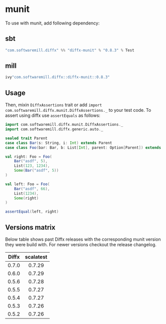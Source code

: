 # munit

To use with munit, add following dependency:

## sbt

```scala
"com.softwaremill.diffx" %% "diffx-munit" % "0.8.3" % Test
```

## mill

```scala
ivy"com.softwaremill.diffx::diffx-munit::0.8.3"
```

## Usage

Then, mixin `DiffxAssertions` trait or add `import com.softwaremill.diffx.munit.DiffxAssertions._` to your test code.
To assert using diffx use `assertEquals` as follows:

```scala
import com.softwaremill.diffx.munit.DiffxAssertions._
import com.softwaremill.diffx.generic.auto._

sealed trait Parent
case class Bar(s: String, i: Int) extends Parent
case class Foo(bar: Bar, b: List[Int], parent: Option[Parent]) extends Parent

val right: Foo = Foo(
    Bar("asdf", 5),
    List(123, 1234),
    Some(Bar("asdf", 5))
)

val left: Foo = Foo(
    Bar("asdf", 66),
    List(1234),
    Some(right)
)

assertEqual(left, right)
```

## Versions matrix

Below table shows past Diffx releases with the corresponding munit version they were build with.
For newer versions checkout the release changelog.

| Diffx  | scalatest |
|--------|:---------:|
| 0.7.0  |  0.7.29   |
| 0.6.0  |  0.7.29   |
| 0.5.6  |  0.7.28   |
| 0.5.5  |  0.7.27   |
| 0.5.4  |  0.7.27   |
| 0.5.3  |  0.7.26   |
| 0.5.2  |  0.7.26   |

